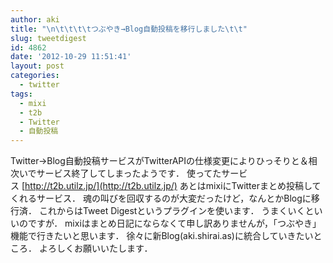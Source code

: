 ```yaml
---
author: aki
title: "\n\t\t\t\tつぶやき→Blog自動投稿を移行しました\t\t"
slug: tweetdigest
id: 4862
date: '2012-10-29 11:51:41'
layout: post
categories:
  - twitter
tags:
  - mixi
  - t2b
  - Twitter
  - 自動投稿
---
```


Twitter→Blog自動投稿サービスがTwitterAPIの仕様変更によりひっそりと＆相次いでサービス終了してしまったようです． 使ってたサービス [http://t2b.utilz.jp/](http://t2b.utilz.jp/) あとはmixiにTwitterまとめ投稿してくれるサービス． 魂の叫びを回収するのが大変だったけど，なんとかBlogに移行済． これからはTweet Digestというプラグインを使います． うまくいくといいのですが． mixiはまとめ日記にならなくて申し訳ありませんが，「つぶやき」機能で行きたいと思います． 徐々に新Blog(aki.shirai.as)に統合していきたいところ． よろしくお願いいたします．